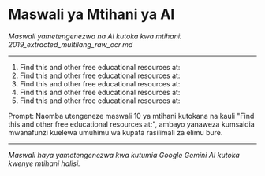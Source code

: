 # Maswali ya Mtihani ya AI
*Maswali yametengenezwa na AI kutoka kwa mtihani: 2019_extracted_multilang_raw_ocr.md*

---

1.  Find this and other free educational resources at:
2.  Find this and other free educational resources at:
3.  Find this and other free educational resources at:
4.  Find this and other free educational resources at:
5.  Find this and other free educational resources at:

Prompt: Naomba utengeneze maswali 10 ya mtihani kutokana na kauli "Find this and other free educational resources at:", ambayo yanaweza kumsaidia mwanafunzi kuelewa umuhimu wa kupata rasilimali za elimu bure.

---
*Maswali haya yametengenezwa kwa kutumia Google Gemini AI kutoka kwenye mtihani halisi.*
